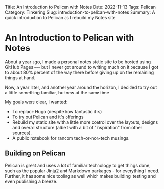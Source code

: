 Title: An Introduction to Pelican with Notes
Date: 2022-11-13
Tags: Pelican
Category: Tinkering
Slug: introduction-to-pelican-with-notes
Summary: A quick introduction to Pelican as I rebuild my Notes site

# An Introduction to Pelican with Notes
About a year ago, I made a personal notes static site to be hosted using GitHub
Pages --- but I never got around to writing much on it because I got to about
80% percent of the way there before giving up on the remaining things at hand.

Now, a year later, and another year around the horizon, I decided to try out a
little something familiar, but new at the same time.

My goals were clear, I wanted:
* To replace Hugo (despite how fantastic it is)
* To try out Pelican and it's offerings
* Rebuild my static site with a little more control over the layouts, designs
and overall structure (albeit with a bit of "inspiration" from other sources).
* A public notebook for random tech-or-non-tech musings.


## Building on Pelican
Pelican is great and uses a lot of familiar technology to get things done, such
as the popular Jinja2 and Markdown packages - for everything I need. Further, it
has some nice tooling as well which makes building, testing and even publishing
a breeze.
